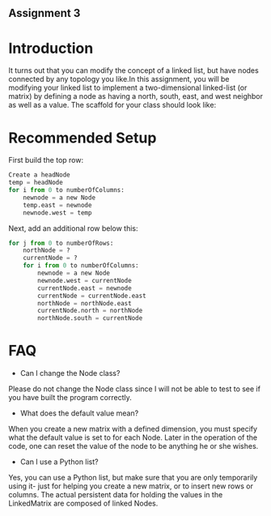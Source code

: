 Assignment 3 
------------------------

# Introduction #

It turns out that you can modify the concept of a linked list, but have nodes
connected by any topology you like.In this assignment, you will be modifying
your linked list to implement a two-dimensional linked-list (or matrix) by
defining a node as having a north, south, east, and west neighbor as well as a
value. The scaffold for your class should look like:


# Recommended Setup

First build the top row:

```python
Create a headNode
temp = headNode
for i from 0 to numberOfColumns:
    newnode = a new Node
    temp.east = newnode
    newnode.west = temp
```
    
Next, add an additional row below this:

```python
for j from 0 to numberOfRows:
    northNode = ?
    currentNode = ?
    for i from 0 to numberOfColumns:
        newnode = a new Node
        newnode.west = currentNode
        currentNode.east = newnode
        currentNode = currentNode.east
        northNode = northNode.east
        currentNode.north = northNode
        northNode.south = currentNode
```

# FAQ #

* Can I change the Node class?

Please do not change the Node class since I will not be able to test to see if
you have built the program correctly.

* What does the default value mean?

When you create a new matrix with a defined dimension, you must specify what
the default value is set to for each Node. Later in the operation of the code,
one can reset the value of the node to be anything he or she wishes.

* Can I use a Python list?

Yes, you can use a Python list, but make sure that you are only temporarily
using it- just for helping you create a new matrix, or to insert new rows or
columns. The actual persistent data for holding the values in the LinkedMatrix
are composed of linked Nodes.

